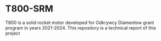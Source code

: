 # T800-SRM
T800 is a solid rocket motor developed for Odkrywcy Diamentow grant program in years 2021-2024. This repository is a technical report of this project 

